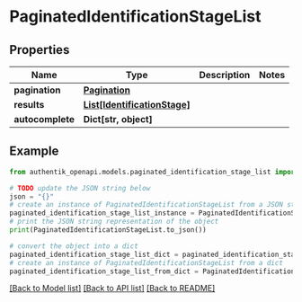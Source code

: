# PaginatedIdentificationStageList


## Properties

Name | Type | Description | Notes
------------ | ------------- | ------------- | -------------
**pagination** | [**Pagination**](Pagination.md) |  | 
**results** | [**List[IdentificationStage]**](IdentificationStage.md) |  | 
**autocomplete** | **Dict[str, object]** |  | 

## Example

```python
from authentik_openapi.models.paginated_identification_stage_list import PaginatedIdentificationStageList

# TODO update the JSON string below
json = "{}"
# create an instance of PaginatedIdentificationStageList from a JSON string
paginated_identification_stage_list_instance = PaginatedIdentificationStageList.from_json(json)
# print the JSON string representation of the object
print(PaginatedIdentificationStageList.to_json())

# convert the object into a dict
paginated_identification_stage_list_dict = paginated_identification_stage_list_instance.to_dict()
# create an instance of PaginatedIdentificationStageList from a dict
paginated_identification_stage_list_from_dict = PaginatedIdentificationStageList.from_dict(paginated_identification_stage_list_dict)
```
[[Back to Model list]](../README.md#documentation-for-models) [[Back to API list]](../README.md#documentation-for-api-endpoints) [[Back to README]](../README.md)



